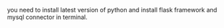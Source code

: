 you need to install latest version of python and install flask framework and mysql connector in terminal. 
